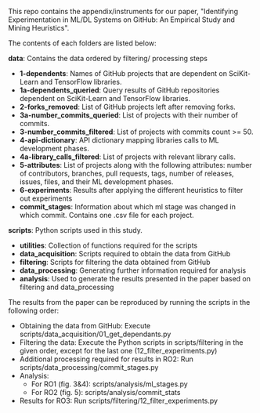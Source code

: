 This repo contains the appendix/instruments for our paper, "Identifying Experimentation in ML/DL Systems on GitHub: An Empirical Study and Mining Heuristics".

The contents of each folders are listed below:

**data**: Contains the data ordered by filtering/ processing steps
- **1-dependents**: Names of GitHub projects that are dependent on SciKit-Learn and TensorFlow libraries.
- **1a-dependents_queried**: Query results of GitHub repositories dependent on SciKit-Learn and TensorFlow libraries.
- **2-forks_removed**: List of GitHub projects left after removing forks.
- **3a-number_commits_queried**: List of projects with their number of commits.
- **3-number_commits_filtered**: List of projects with commits count >= 50.
- **4-api-dictionary**: API dictionary mapping libraries calls to ML development phases.
- **4a-library_calls_filtered**: List of projects with relevant library calls.
- **5-attributes**: List of projects along with the following attributes: number of contributors, branches, pull requests, tags, number of releases, issues, files, and their ML development phases.
- **6-experiments**: Results after applying the different heuristics to filter out experiments
- **commit_stages**: Information about which ml stage was changed in which commit. Contains one .csv file for each project.

**scripts**: Python scripts used in this study.
  - **utilities**: Collection of functions required for the scripts
  - **data_acquisition**: Scripts required to obtain the data from GitHub
  - **filtering**: Scripts for filtering the data obtained from GitHub
  - **data_processing**: Generating further information required for analysis
  - **analysis**: Used to generate the results presented in the paper based on filtering and data_processing


The results from the paper can be reproduced by running the scripts in the following order:
  - Obtaining the data from GitHub: Execute scripts/data_acquisition/01_get_dependants.py
  - Filtering the data: Execute the Python scripts in scripts/filtering in the given order, except for the last one (12_filter_experiments.py)
  - Additional processing required for results in RO2: Run scripts/data_processing/commit_stages.py
  - Analysis:
    - For RO1 (fig. 3&4): scripts/analysis/ml_stages.py
    - For RO2 (fig. 5): scripts/analysis/commit_stats
  - Results for RO3: Run scripts/filtering/12_filter_experiments.py
